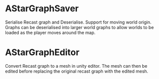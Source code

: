 # AStarGraphSaver
Serialise Recast graph and Deserialise. Support for moving world origin.  Graphs can be deserialised into larger world graphs to allow worlds to be loaded as the player moves around the map.

# AStarGraphEditor
Convert Recast graph to a mesh in unity editor. The mesh can then be edited before replacing the original recast graph with the edited mesh.


